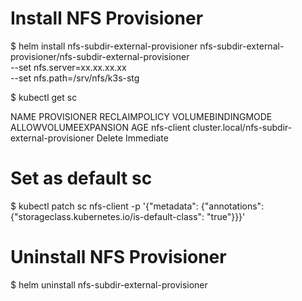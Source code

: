# Install NFS Provisioner

$ helm install nfs-subdir-external-provisioner nfs-subdir-external-provisioner/nfs-subdir-external-provisioner \
  --set nfs.server=xx.xx.xx.xx \
  --set nfs.path=/srv/nfs/k3s-stg

$ kubectl get sc

NAME         PROVISIONER                                     RECLAIMPOLICY   VOLUMEBINDINGMODE   ALLOWVOLUMEEXPANSION   AGE
nfs-client   cluster.local/nfs-subdir-external-provisioner   Delete          Immediate    

# Set as default sc
$ kubectl patch sc nfs-client -p '{"metadata": {"annotations": {"storageclass.kubernetes.io/is-default-class": "true"}}}'

# Uninstall NFS Provisioner
$ helm uninstall nfs-subdir-external-provisioner
